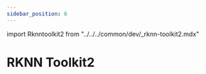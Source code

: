 ```yaml
---
sidebar_position: 6
---
```


import Rknntoolkit2 from "../../../common/dev/\_rknn-toolkit2.mdx"

# RKNN Toolkit2

<Rknntoolkit2 />
